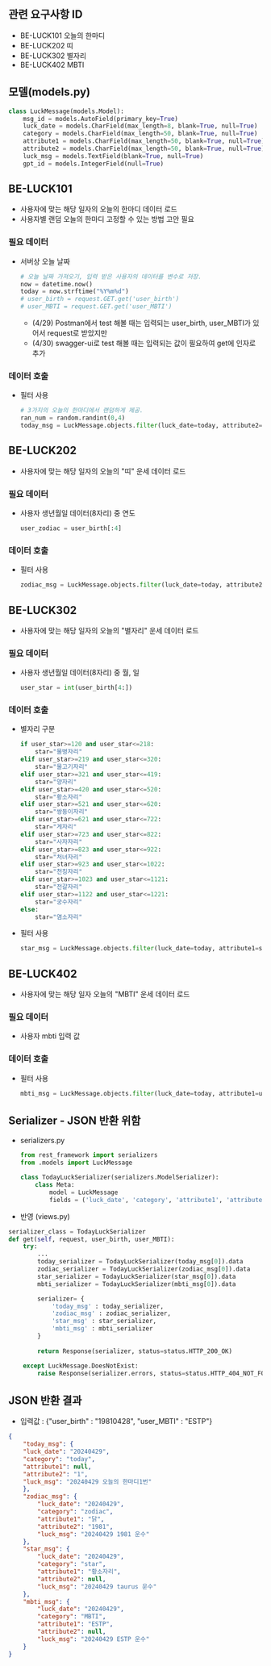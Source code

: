 ## 관련 요구사항 ID
- BE-LUCK101 오늘의 한마디
- BE-LUCK202 띠
- BE-LUCK302 별자리
- BE-LUCK402 MBTI

## 모델(models.py)
```py
class LuckMessage(models.Model):
    msg_id = models.AutoField(primary_key=True)
    luck_date = models.CharField(max_length=8, blank=True, null=True)
    category = models.CharField(max_length=50, blank=True, null=True)
    attribute1 = models.CharField(max_length=50, blank=True, null=True)
    attribute2 = models.CharField(max_length=50, blank=True, null=True)
    luck_msg = models.TextField(blank=True, null=True)
    gpt_id = models.IntegerField(null=True)
```

## BE-LUCK101
- 사용자에 맞는 해당 일자의 오늘의 한마디 데이터 로드
- 사용자별 랜덤 오늘의 한마디 고정할 수 있는 방법 고안 필요

### 필요 데이터
- 서버상 오늘 날짜
    ```py
    # 오늘 날짜 가져오기, 입력 받은 사용자의 데이터를 변수로 저장.
    now = datetime.now()
    today = now.strftime("%Y%m%d")
    # user_birth = request.GET.get('user_birth')
    # user_MBTI = request.GET.get('user_MBTI')
    ```
    - (4/29) Postman에서 test 해볼 때는 입력되는 user_birth, user_MBTI가 있어서 request로 받았지만
    - (4/30) swagger-ui로 test 해볼 때는 입력되는 값이 필요하여 get에 인자로 추가

### 데이터 호출
- 필터 사용
    ```py
    # 3가지의 오늘의 한마디에서 랜덤하게 제공.
    ran_num = random.randint(0,4)
    today_msg = LuckMessage.objects.filter(luck_date=today, attribute2=ran_num)
    ```

## BE-LUCK202
- 사용자에 맞는 해당 일자의 오늘의 "띠" 운세 데이터 로드

### 필요 데이터
- 사용자 생년월일 데이터(8자리) 중 연도
    ```py
    user_zodiac = user_birth[:4]
    ```

### 데이터 호출
- 필터 사용
    ```py
    zodiac_msg = LuckMessage.objects.filter(luck_date=today, attribute2=user_zodiac)
    ```

## BE-LUCK302
- 사용자에 맞는 해당 일자의 오늘의 "별자리" 운세 데이터 로드

### 필요 데이터
- 사용자 생년월일 데이터(8자리) 중 월, 일 
    ```py
    user_star = int(user_birth[4:])
    ```

### 데이터 호출
- 별자리 구분
    ```py
    if user_star>=120 and user_star<=218:
        star="물병자리"
    elif user_star>=219 and user_star<=320:
        star="물고기자리"
    elif user_star>=321 and user_star<=419:
        star="양자리"
    elif user_star>=420 and user_star<=520:
        star="황소자리"
    elif user_star>=521 and user_star<=620:
        star="쌍둥이자리"
    elif user_star>=621 and user_star<=722:
        star="게자리"
    elif user_star>=723 and user_star<=822:
        star="사자자리"
    elif user_star>=823 and user_star<=922:
        star="처녀자리"
    elif user_star>=923 and user_star<=1022:
        star="천칭자리"
    elif user_star>=1023 and user_star<=1121:
        star="전갈자리"
    elif user_star>=1122 and user_star<=1221:
        star="궁수자리"
    else:
        star="염소자리"
    ```
- 필터 사용
    ```py
    star_msg = LuckMessage.objects.filter(luck_date=today, attribute1=star)
    ```

## BE-LUCK402
- 사용자에 맞는 해당 일자 오늘의 "MBTI" 운세 데이터 로드

### 필요 데이터
- 사용자 mbti 입력 값

### 데이터 호출
- 필터 사용
    ```py
    mbti_msg = LuckMessage.objects.filter(luck_date=today, attribute1=user_MBTI)
    ```

## Serializer - JSON 반환 위함
- serializers.py
    ```py
    from rest_framework import serializers
    from .models import LuckMessage

    class TodayLuckSerializer(serializers.ModelSerializer):
        class Meta:
            model = LuckMessage
            fields = ('luck_date', 'category', 'attribute1', 'attribute2', 'luck_msg')
    ```

- 반영 (views.py)
```py
serializer_class = TodayLuckSerializer
def get(self, request, user_birth, user_MBTI):
    try:
        ...
        today_serializer = TodayLuckSerializer(today_msg[0]).data
        zodiac_serializer = TodayLuckSerializer(zodiac_msg[0]).data
        star_serializer = TodayLuckSerializer(star_msg[0]).data
        mbti_serializer = TodayLuckSerializer(mbti_msg[0]).data

        serializer= {
            'today_msg' : today_serializer,
            'zodiac_msg' : zodiac_serializer,
            'star_msg' : star_serializer,
            'mbti_msg' : mbti_serializer
        }
        
        return Response(serializer, status=status.HTTP_200_OK)

    except LuckMessage.DoesNotExist:
        raise Response(serializer.errors, status=status.HTTP_404_NOT_FOUND)
```

## JSON 반환 결과
- 입력값 : {"user_birth" : "19810428", "user_MBTI" : "ESTP"}
```json
{
    "today_msg": {
    "luck_date": "20240429",
    "category": "today",
    "attribute1": null,
    "attribute2": "1",
    "luck_msg": "20240429 오늘의 한마디1번"
    },
    "zodiac_msg": {
        "luck_date": "20240429",
        "category": "zodiac",
        "attribute1": "닭",
        "attribute2": "1981",
        "luck_msg": "20240429 1981 운수"
    },
    "star_msg": {
        "luck_date": "20240429",
        "category": "star",
        "attribute1": "황소자리",
        "attribute2": null,
        "luck_msg": "20240429 taurus 운수"
    },
    "mbti_msg": {
        "luck_date": "20240429",
        "category": "MBTI",
        "attribute1": "ESTP",
        "attribute2": null,
        "luck_msg": "20240429 ESTP 운수"
    }
}
```